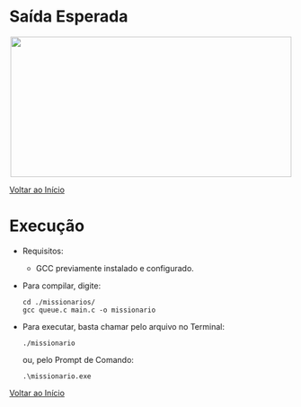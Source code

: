 # Saída Esperada
<p align="center">
    <img width="500" height="250" src="https://github.com/Lucasl3/Problemas-IA/blob/main/Problema dos missionários e canibais/saida.png">
  </p>

[Voltar ao Início](https://github.com/Lucasl3/Problemas-IA/)
# Execução
  - Requisitos:
    - GCC previamente instalado e configurado.
  - Para compilar, digite:
  
        cd ./missionarios/
        gcc queue.c main.c -o missionario
  - Para executar, basta chamar pelo arquivo no Terminal:
  
        ./missionario
    ou, pelo Prompt de Comando:

        .\missionario.exe

[Voltar ao Início](https://github.com/Lucasl3/Problemas-IA/)